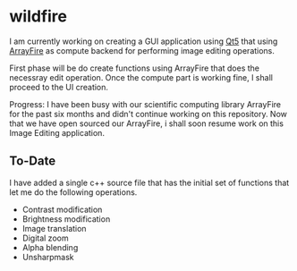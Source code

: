 wildfire
========
I am currently working on creating a GUI application using [Qt5](http://qt-project.org/) that using [ArrayFire](https://github.com/arrayfire/arrayfire) as compute backend for performing image editing operations.

First phase will be do create functions using ArrayFire that does the necessray edit operation. Once the compute part is working fine, I shall proceed to the UI creation.

Progress: I have been busy with our scientific computing library ArrayFire for the past six months and didn't continue working on this repository. Now that we have open sourced our ArrayFire, i shall soon resume work on this Image Editing application.

To-Date
-------
I have added a single c++ source file that has the initial set of functions that let me do the following operations.

* Contrast modification
* Brightness modification
* Image translation
* Digital zoom
* Alpha blending
* Unsharpmask
